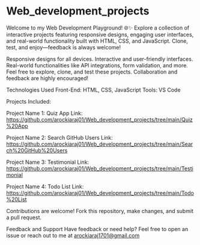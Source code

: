 # Web_development_projects
Welcome to my Web Development Playground! 🌐✨ Explore a collection of interactive projects featuring responsive designs, engaging user interfaces, and real-world functionality built with HTML, CSS, and JavaScript. Clone, test, and enjoy—feedback is always welcome!

Responsive designs for all devices.
Interactive and user-friendly interfaces.
Real-world functionalities like API integrations, form validation, and more.
Feel free to explore, clone, and test these projects. Collaboration and feedback are highly encouraged!

Technologies Used
Front-End: HTML, CSS, JavaScript
Tools: VS Code

Projects Included:

Project Name 1: Quiz App 
    Link: https://github.com/arockiaraj01/Web_development_projects/tree/main/Quiz%20App
    
Project Name 2: Search GitHub Users
    Link: https://github.com/arockiaraj01/Web_development_projects/tree/main/Search%20GitHub%20Users

Project Name 3: Testimonial 
    Link: https://github.com/arockiaraj01/Web_development_projects/tree/main/Testimonial

Project Name 4: Todo List 
    Link: https://github.com/arockiaraj01/Web_development_projects/tree/main/Todo%20List

Contributions are welcome! Fork this repository, make changes, and submit a pull request.

Feedback and Support
Have feedback or need help? Feel free to open an issue or reach out to me at arockiaraj1701@gmail.com
